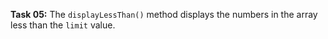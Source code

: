 **Task 05:**  The `displayLessThan()` method displays the numbers in the array less than the `limit` value.